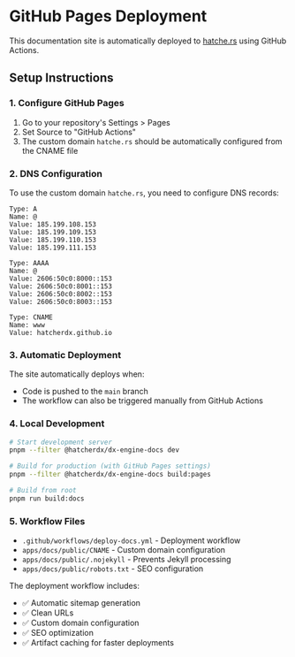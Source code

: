 # GitHub Pages Deployment

This documentation site is automatically deployed to [hatche.rs](https://hatche.rs) using GitHub Actions.

## Setup Instructions

### 1. Configure GitHub Pages

1. Go to your repository's Settings > Pages
2. Set Source to "GitHub Actions"
3. The custom domain `hatche.rs` should be automatically configured from the CNAME file

### 2. DNS Configuration

To use the custom domain `hatche.rs`, you need to configure DNS records:

```
Type: A
Name: @
Value: 185.199.108.153
Value: 185.199.109.153
Value: 185.199.110.153
Value: 185.199.111.153

Type: AAAA
Name: @
Value: 2606:50c0:8000::153
Value: 2606:50c0:8001::153
Value: 2606:50c0:8002::153
Value: 2606:50c0:8003::153

Type: CNAME
Name: www
Value: hatcherdx.github.io
```

### 3. Automatic Deployment

The site automatically deploys when:

- Code is pushed to the `main` branch
- The workflow can also be triggered manually from GitHub Actions

### 4. Local Development

```bash
# Start development server
pnpm --filter @hatcherdx/dx-engine-docs dev

# Build for production (with GitHub Pages settings)
pnpm --filter @hatcherdx/dx-engine-docs build:pages

# Build from root
pnpm run build:docs
```

### 5. Workflow Files

- `.github/workflows/deploy-docs.yml` - Deployment workflow
- `apps/docs/public/CNAME` - Custom domain configuration
- `apps/docs/public/.nojekyll` - Prevents Jekyll processing
- `apps/docs/public/robots.txt` - SEO configuration

The deployment workflow includes:

- ✅ Automatic sitemap generation
- ✅ Clean URLs
- ✅ Custom domain configuration
- ✅ SEO optimization
- ✅ Artifact caching for faster deployments
